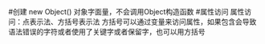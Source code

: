 #创建
new Object()
对象字面量，不会调用Object构造函数
#属性访问
属性访问：点表示法、方括号表示法
方括号可以通过变量来访问属性，如果包含会导致语法错误的字符或者使用了关键字或者保留字，也可以用方括号
